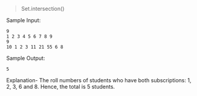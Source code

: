 > Set.intersection()

Sample Input:

```
9
1 2 3 4 5 6 7 8 9
9
10 1 2 3 11 21 55 6 8
```

Sample Output:

```
5
```

Explanation-
The roll numbers of students who have both subscriptions:
1, 2, 3, 6 and 8.
Hence, the total is 5 students.
